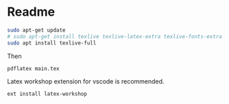 # Readme

```sh
sudo apt-get update
# sudo apt-get install texlive texlive-latex-extra texlive-fonts-extra
sudo apt install texlive-full
```

Then

```
pdflatex main.tex
```

Latex workshop extension for vscode is recommended.

```vscode
ext install latex-workshop
```
